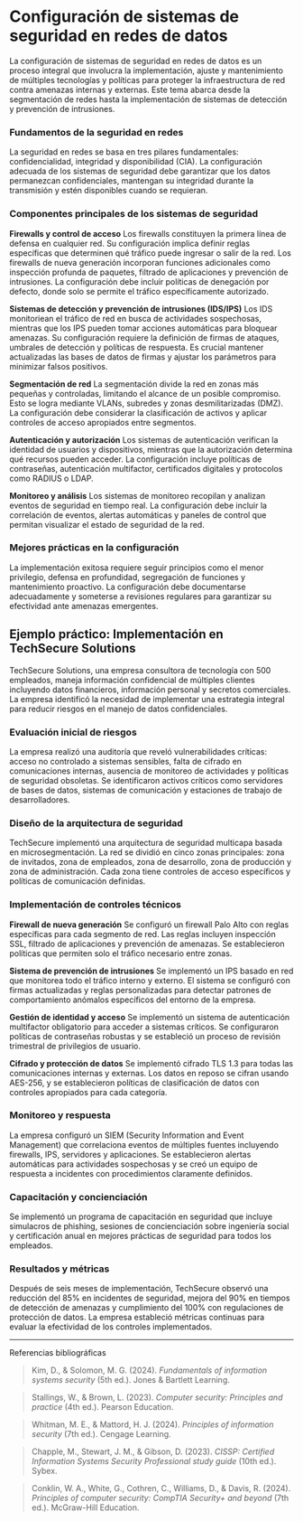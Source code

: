 # Configuración de sistemas de seguridad en redes de datos

La configuración de sistemas de seguridad en redes de datos es un proceso integral que involucra la implementación, ajuste y mantenimiento de múltiples tecnologías y políticas para proteger la infraestructura de red contra amenazas internas y externas. Este tema abarca desde la segmentación de redes hasta la implementación de sistemas de detección y prevención de intrusiones.

### Fundamentos de la seguridad en redes

La seguridad en redes se basa en tres pilares fundamentales: confidencialidad, integridad y disponibilidad (CIA). La configuración adecuada de los sistemas de seguridad debe garantizar que los datos permanezcan confidenciales, mantengan su integridad durante la transmisión y estén disponibles cuando se requieran.

### Componentes principales de los sistemas de seguridad

**Firewalls y control de acceso**
Los firewalls constituyen la primera línea de defensa en cualquier red. Su configuración implica definir reglas específicas que determinen qué tráfico puede ingresar o salir de la red. Los firewalls de nueva generación incorporan funciones adicionales como inspección profunda de paquetes, filtrado de aplicaciones y prevención de intrusiones. La configuración debe incluir políticas de denegación por defecto, donde solo se permite el tráfico específicamente autorizado.

**Sistemas de detección y prevención de intrusiones (IDS/IPS)**
Los IDS monitoriean el tráfico de red en busca de actividades sospechosas, mientras que los IPS pueden tomar acciones automáticas para bloquear amenazas. Su configuración requiere la definición de firmas de ataques, umbrales de detección y políticas de respuesta. Es crucial mantener actualizadas las bases de datos de firmas y ajustar los parámetros para minimizar falsos positivos.

**Segmentación de red**
La segmentación divide la red en zonas más pequeñas y controladas, limitando el alcance de un posible compromiso. Esto se logra mediante VLANs, subredes y zonas desmilitarizadas (DMZ). La configuración debe considerar la clasificación de activos y aplicar controles de acceso apropiados entre segmentos.

**Autenticación y autorización**
Los sistemas de autenticación verifican la identidad de usuarios y dispositivos, mientras que la autorización determina qué recursos pueden acceder. La configuración incluye políticas de contraseñas, autenticación multifactor, certificados digitales y protocolos como RADIUS o LDAP.

**Monitoreo y análisis**
Los sistemas de monitoreo recopilan y analizan eventos de seguridad en tiempo real. La configuración debe incluir la correlación de eventos, alertas automáticas y paneles de control que permitan visualizar el estado de seguridad de la red.

### Mejores prácticas en la configuración

La implementación exitosa requiere seguir principios como el menor privilegio, defensa en profundidad, segregación de funciones y mantenimiento proactivo. La configuración debe documentarse adecuadamente y someterse a revisiones regulares para garantizar su efectividad ante amenazas emergentes.

## Ejemplo práctico: Implementación en TechSecure Solutions

TechSecure Solutions, una empresa consultora de tecnología con 500 empleados, maneja información confidencial de múltiples clientes incluyendo datos financieros, información personal y secretos comerciales. La empresa identificó la necesidad de implementar una estrategia integral para reducir riesgos en el manejo de datos confidenciales.

### Evaluación inicial de riesgos

La empresa realizó una auditoría que reveló vulnerabilidades críticas: acceso no controlado a sistemas sensibles, falta de cifrado en comunicaciones internas, ausencia de monitoreo de actividades y políticas de seguridad obsoletas. Se identificaron activos críticos como servidores de bases de datos, sistemas de comunicación y estaciones de trabajo de desarrolladores.

### Diseño de la arquitectura de seguridad

TechSecure implementó una arquitectura de seguridad multicapa basada en microsegmentación. La red se dividió en cinco zonas principales: zona de invitados, zona de empleados, zona de desarrollo, zona de producción y zona de administración. Cada zona tiene controles de acceso específicos y políticas de comunicación definidas.

### Implementación de controles técnicos

**Firewall de nueva generación**
Se configuró un firewall Palo Alto con reglas específicas para cada segmento de red. Las reglas incluyen inspección SSL, filtrado de aplicaciones y prevención de amenazas. Se establecieron políticas que permiten solo el tráfico necesario entre zonas.

**Sistema de prevención de intrusiones**
Se implementó un IPS basado en red que monitorea todo el tráfico interno y externo. El sistema se configuró con firmas actualizadas y reglas personalizadas para detectar patrones de comportamiento anómalos específicos del entorno de la empresa.

**Gestión de identidad y acceso**
Se implementó un sistema de autenticación multifactor obligatorio para acceder a sistemas críticos. Se configuraron políticas de contraseñas robustas y se estableció un proceso de revisión trimestral de privilegios de usuario.

**Cifrado y protección de datos**
Se implementó cifrado TLS 1.3 para todas las comunicaciones internas y externas. Los datos en reposo se cifran usando AES-256, y se establecieron políticas de clasificación de datos con controles apropiados para cada categoría.

### Monitoreo y respuesta

La empresa configuró un SIEM (Security Information and Event Management) que correlaciona eventos de múltiples fuentes incluyendo firewalls, IPS, servidores y aplicaciones. Se establecieron alertas automáticas para actividades sospechosas y se creó un equipo de respuesta a incidentes con procedimientos claramente definidos.

### Capacitación y concienciación

Se implementó un programa de capacitación en seguridad que incluye simulacros de phishing, sesiones de concienciación sobre ingeniería social y certificación anual en mejores prácticas de seguridad para todos los empleados.

### Resultados y métricas

Después de seis meses de implementación, TechSecure observó una reducción del 85% en incidentes de seguridad, mejora del 90% en tiempos de detección de amenazas y cumplimiento del 100% con regulaciones de protección de datos. La empresa estableció métricas continuas para evaluar la efectividad de los controles implementados.

_______________________
Referencias bibliográficas

> Kim, D., & Solomon, M. G. (2024). *Fundamentals of information systems security* (5th ed.). Jones & Bartlett Learning.

> Stallings, W., & Brown, L. (2023). *Computer security: Principles and practice* (4th ed.). Pearson Education.

> Whitman, M. E., & Mattord, H. J. (2024). *Principles of information security* (7th ed.). Cengage Learning.

> Chapple, M., Stewart, J. M., & Gibson, D. (2023). *CISSP: Certified Information Systems Security Professional study guide* (10th ed.). Sybex.

> Conklin, W. A., White, G., Cothren, C., Williams, D., & Davis, R. (2024). *Principles of computer security: CompTIA Security+ and beyond* (7th ed.). McGraw-Hill Education.
